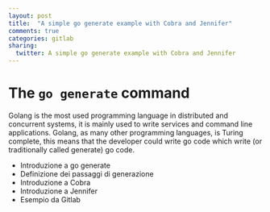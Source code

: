 ```yaml
---
layout: post
title:  "A simple go generate example with Cobra and Jennifer"
comments: true
categories: gitlab
sharing:
  twitter: A simple go generate example with Cobra and Jennifer
---
```


# The ``go generate`` command

Golang is the most used programming language in distributed and concurrent systems, it is mainly used to write services and command line applications. Golang, as many other programming languages, is Turing complete, this means that the developer could write go code which write (or traditionally called generate) go code.
- Introduzione a go generate
- Definizione dei passaggi di generazione
- Introduzione a Cobra 
- Introduzione a Jennifer
- Esempio da Gitlab